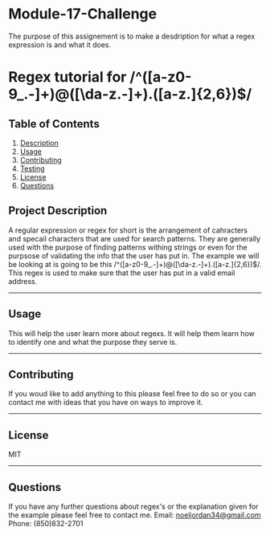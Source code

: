 # Module-17-Challenge
The purpose of this assignement is to make a desdription for what a regex expression is and what it does.

 # Regex tutorial for /^([a-z0-9_\.-]+)@([\da-z\.-]+)\.([a-z\.]{2,6})$/

  ## Table of Contents
  1. [Description](#description)
  2. [Usage](#usage)
  3. [Contributing](#contributing)
  4. [Testing](#testing)
  5. [License](#license)
  6. [Questions](#questions)

  ## Project Description
  
A regular expression or regex for short is the arrangement of cahracters and specail characters that are used for search patterns. They are generally used with the purpose of finding patterns withing strings or even for the purpsose of validating the info that the user has put in. The example we will be looking at is going to be this  /^([a-z0-9_\.-]+)@([\da-z\.-]+)\.([a-z\.]{2,6})$/. This regex is used to make sure that the user has put in a valid email address. 

  ---------------------------------------------
  ## Usage

  This will help the user learn more about regexs. It will help them learn how to identify one and what the purpose they serve is.

  ---------------------------------------------
  ## Contributing

  If you woud like to add anything to this please feel free to do so or you can contact me with ideas that you have on ways to improve it.

  ---------------------------------------------

  ## License

  MIT

  ---------------------------------------------

  ## Questions

  If you have any further questions about regex's or the explanation given for the example please feel free to contact me.
  Email: noeljordan34@gmail.com
  Phone: (850)832-2701

